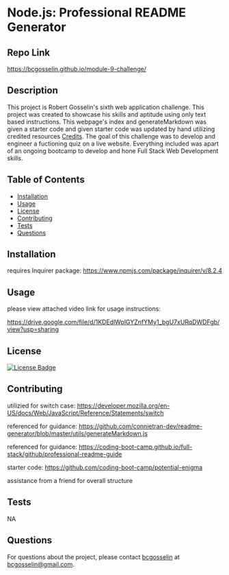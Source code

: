 
# Node.js: Professional README Generator

## Repo Link

https://bcgosselin.github.io/module-9-challenge/

## Description
This project is Robert Gosselin's sixth web application challenge. This project was created to showcase his skills and aptitude using only text based instructions. This webpage's index and generateMarkdown was given a starter code and given starter code was updated by hand utilizing credited resources [Credits](#credits). The goal of this challenge was to develop and engineer a fuctioning quiz on a live website. Everything included was apart of an ongoing bootcamp to develop and hone Full Stack Web Development skills.

## Table of Contents
- [Installation](#installation)
- [Usage](#usage)
- [License](#license)
- [Contributing](#contributing)
- [Tests](#tests)
- [Questions](#questions)

## Installation
requires Inquirer package: https://www.npmjs.com/package/inquirer/v/8.2.4 

## Usage
please view attached video link for usage instructions:

https://drive.google.com/file/d/1KDEdlWplGYZnfYMy1_bgU7xURqDWDFgb/view?usp=sharing

## License
[![License Badge](https://img.shields.io/badge/MIT-yellow)]()

## Contributing
utilizied for switch case: https://developer.mozilla.org/en-US/docs/Web/JavaScript/Reference/Statements/switch

referenced for guidance: https://github.com/connietran-dev/readme-generator/blob/master/utils/generateMarkdown.js

referenced for guidance: https://coding-boot-camp.github.io/full-stack/github/professional-readme-guide

starter code: https://github.com/coding-boot-camp/potential-enigma

assistance from a friend for overall structure


## Tests
NA

## Questions
For questions about the project, please contact [bcgosselin](https://github.com/bcgosselin) at bcgosselin@gmail.com.
